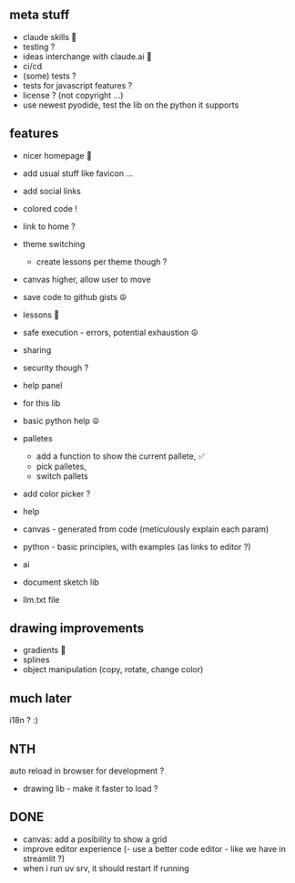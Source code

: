 
## meta stuff
- claude skills 🚧
 - testing ?
- ideas interchange with claude.ai 🚧
- ci/cd
 - (some) tests ?
- tests for javascript features ?
- license ? (not copyright ...)
- use newest pyodide, test the lib on the python it supports

## features
- nicer homepage 🚧
 - add usual stuff like favicon ...
 - add social links
 - colored code !
- link to home ?
- theme switching
  - create lessons per theme though ?
- canvas higher, allow user to move
- save code to github gists ☮️
- lessons 🚧
- safe execution - errors, potential exhaustion ☮️
- sharing 
 - security though ?
- help panel
 - for this lib
 - basic python help ☮️
- palletes
  - add a function to show the current pallete, ✅
  - pick palletes, 
  - switch pallets
- add color picker ?
- help
 - canvas - generated from code (meticulously explain each param)
 - python - basic principles, with examples (as links to editor ?)

 - ai
  - document sketch lib
  - llm.txt file

## drawing improvements
- gradients 🚧
- splines
- object manipulation (copy, rotate, change color)


## much later
i18n ? :)

## NTH
auto reload in browser for development ?
- drawing lib - make it faster to load ?

## DONE
- canvas: add a posibility to show a grid
- improve editor experience  (- use a better code editor - like we have in streamlit ?)
- when i run uv srv, it should restart if running